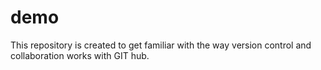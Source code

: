 # demo
This repository is created to get familiar with the way version control and collaboration works with GIT hub.
